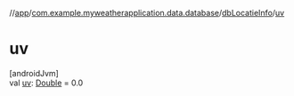 //[app](../../../index.md)/[com.example.myweatherapplication.data.database](../index.md)/[dbLocatieInfo](index.md)/[uv](uv.md)

# uv

[androidJvm]\
val [uv](uv.md): [Double](https://kotlinlang.org/api/latest/jvm/stdlib/kotlin/-double/index.html) = 0.0
